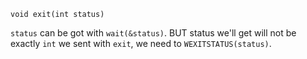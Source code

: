 `void exit(int status)`

`status` can be got with `wait(&status)`. BUT status we'll get will not be exactly `int` we sent with `exit`, we need to `WEXITSTATUS(status)`. 